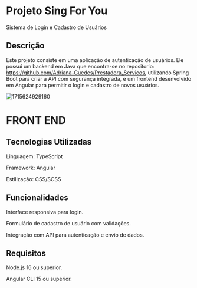 # Projeto Sing For You

Sistema de Login e Cadastro de Usuários

## Descrição

Este projeto consiste em uma aplicação de autenticação de usuários. 
Ele possui um backend em Java que encontra-se no repositorio: https://github.com/Adriana-Guedes/Prestadora_Servicos, utilizando Spring Boot para criar a API com segurança integrada, e um frontend desenvolvido em Angular para permitir o login e cadastro de novos usuários.



![1715624929160](https://github.com/user-attachments/assets/e28efc2f-c5b3-4753-8809-a6ba45c0322c)




# FRONT END

## Tecnologias Utilizadas

Linguagem: TypeScript

Framework: Angular

Estilização: CSS/SCSS



## Funcionalidades

Interface responsiva para login.

Formulário de cadastro de usuário com validações.

Integração com API para autenticação e envio de dados.



## Requisitos

Node.js 16 ou superior.

Angular CLI 15 ou superior.
